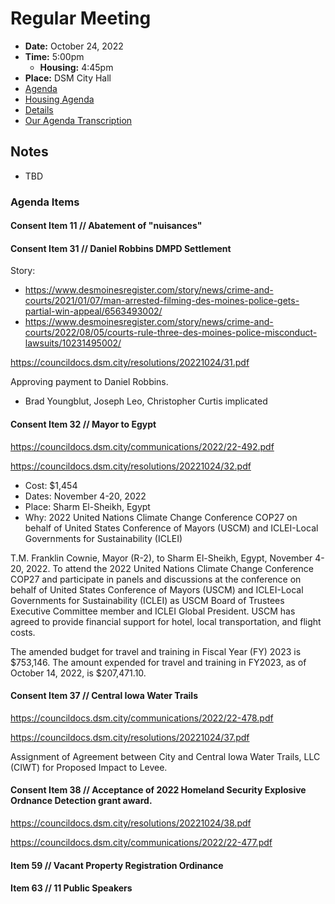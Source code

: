 # Regular Meeting

- **Date:** October 24, 2022
- **Time:** 5:00pm
    - **Housing:** 4:45pm
- **Place:** DSM City Hall
- [Agenda](https://councildocs.dsm.city/agendas/ag20221024.pdf)
- [Housing Agenda](https://councildocs.dsm.city/agendas/mg20221024.pdf)
- [Details](https://www.dsm.city/citycouncil_detail_T60_R2092.php)
- [Our Agenda Transcription](#/view/agenda~2022~transcription~10-24_RM)

## Notes

- TBD

### Agenda Items

#### Consent Item 11 // Abatement of "nuisances"

#### Consent Item 31 // Daniel Robbins DMPD Settlement

Story: 

- https://www.desmoinesregister.com/story/news/crime-and-courts/2021/01/07/man-arrested-filming-des-moines-police-gets-partial-win-appeal/6563493002/
- https://www.desmoinesregister.com/story/news/crime-and-courts/2022/08/05/courts-rule-three-des-moines-police-misconduct-lawsuits/10231495002/

https://councildocs.dsm.city/resolutions/20221024/31.pdf

Approving payment to Daniel Robbins.

- Brad Youngblut, Joseph Leo, Christopher Curtis implicated

#### Consent Item 32 // Mayor to Egypt

https://councildocs.dsm.city/communications/2022/22-492.pdf

https://councildocs.dsm.city/resolutions/20221024/32.pdf

- Cost: $1,454
- Dates: November 4-20, 2022
- Place: Sharm El-Sheikh, Egypt
- Why: 2022 United Nations Climate Change Conference COP27 on behalf of United States Conference of Mayors (USCM) and ICLEI-Local Governments for Sustainability (ICLEI)

T.M. Franklin Cownie, Mayor (R-2), to Sharm El-Sheikh, Egypt, November 4-20, 2022. To attend
the 2022 United Nations Climate Change Conference COP27 and participate in panels and discussions
at the conference on behalf of United States Conference of Mayors (USCM) and ICLEI-Local
Governments for Sustainability (ICLEI) as USCM Board of Trustees Executive Committee member
and ICLEI Global President. USCM has agreed to provide financial support for hotel, local
transportation, and flight costs.

The amended budget for travel and training in Fiscal Year (FY) 2023 is $753,146. The amount
expended for travel and training in FY2023, as of October 14, 2022, is $207,471.10.

#### Consent Item 37 // Central Iowa Water Trails

https://councildocs.dsm.city/communications/2022/22-478.pdf

https://councildocs.dsm.city/resolutions/20221024/37.pdf

Assignment of Agreement between City and Central Iowa Water Trails, LLC (CIWT) for Proposed Impact to Levee. 

#### Consent Item 38 // Acceptance of 2022 Homeland Security Explosive Ordnance Detection grant award.

https://councildocs.dsm.city/resolutions/20221024/38.pdf

https://councildocs.dsm.city/communications/2022/22-477.pdf

#### Item 59 // Vacant Property Registration Ordinance

#### Item 63 // 11 Public Speakers

